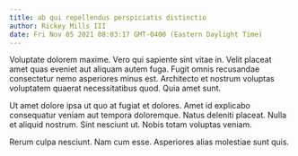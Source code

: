 ```yaml
---
title: ab qui repellendus perspiciatis distinctio
author: Rickey Mills III
date: Fri Nov 05 2021 08:03:17 GMT-0400 (Eastern Daylight Time)
---
```

Voluptate dolorem maxime. Vero qui sapiente sint vitae in. Velit placeat amet quas eveniet aut aliquam autem fuga. Fugit omnis recusandae consectetur nemo asperiores minus est. Architecto et nostrum voluptas voluptatem quaerat necessitatibus quod. Quia amet sunt.

 Ut amet dolore ipsa ut quo at fugiat et dolores. Amet id explicabo consequatur veniam aut tempora doloremque. Natus deleniti placeat. Nulla et aliquid nostrum. Sint nesciunt ut. Nobis totam voluptas veniam.

 Rerum culpa nesciunt. Nam cum esse. Asperiores alias molestiae sunt quis.